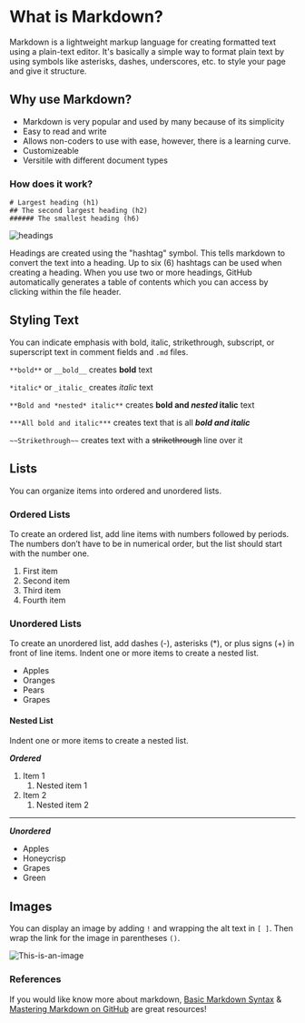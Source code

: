 # What is Markdown?

Markdown is a lightweight markup language for creating formatted text using a plain-text editor. It's basically a simple way to format plain text by using symbols like asterisks, dashes, underscores, etc. to style your page and give it structure.

## Why use Markdown?

+ Markdown is very popular and used by many because of its simplicity
+ Easy to read and write
+ Allows non-coders to use with ease, however, there is a learning curve.
+ Customizeable
+ Versitile with different document types

### **How does it work?**

```
# Largest heading (h1)
## The second largest heading (h2)
###### The smallest heading (h6)
```

![headings](https://docs.github.com/assets/cb-8119/images/help/writing/headings-rendered.png)

Headings are created using the "hashtag" symbol. This tells markdown to convert the text into a heading. Up to six (6) hashtags can be used when creating a heading. When you use two or more headings, GitHub automatically generates a table of contents which you can access by clicking  within the file header.

## Styling Text

You can indicate emphasis with bold, italic, strikethrough, subscript, or superscript text in comment fields and ``.md`` files.

`**bold**` or `__bold__` creates **bold** text

`*italic*` or `_italic_` creates *italic* text

`**Bold and *nested* italic**` creates **bold and _nested_ italic** text

`***All bold and italic***` creates text that is all ***bold and italic***

`~~Strikethrough~~` creates text with a ~~strikethrough~~ line over it

## Lists

You can organize items into ordered and unordered lists.

### Ordered Lists

To create an ordered list, add line items with numbers followed by periods. The numbers don’t have to be in numerical order, but the list should start with the number one.

1. First item
2. Second item
3. Third item
4. Fourth item

### Unordered Lists

To create an unordered list, add dashes (-), asterisks (*), or plus signs (+) in front of line items. Indent one or more items to create a nested list.

+ Apples
+ Oranges
+ Pears
+ Grapes

#### Nested List

Indent one or more items to create a nested list.

***Ordered***

1. Item 1
    1. Nested item 1
2. Item 2
    1. Nested item 2

---

***Unordered***

+ Apples
+ Honeycrisp
+ Grapes
+ Green

## Images

You can display an image by adding `!` and wrapping the alt text in `[ ]`. Then wrap the link for the image in parentheses `()`.

![This-is-an-image](https://via.placeholder.com/400x200.png?text=This+is+an+image)

### **References**

If you would like know more about markdown, [Basic Markdown Syntax](https://www.markdownguide.org/basic-syntax/) & [Mastering Markdown on GitHub](https://docs.github.com/en/get-started/writing-on-github/getting-started-with-writing-and-formatting-on-github/basic-writing-and-formatting-syntax#styling-text) are great resources!

